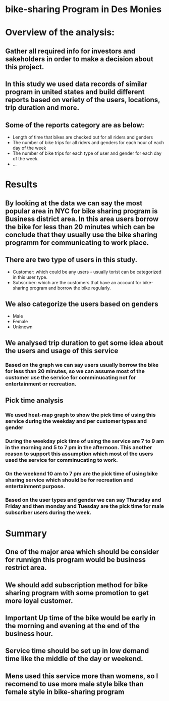 # bike-sharing Program in Des Monies
# Overview of the analysis:
## Gather all required info for investors and sakeholders in order to make a decision about this project. 
## In this study we used data records of similar program in united states and build different reports based on veriety of the users, locations, trip duration and more. 


## Some of the reports category are as below:

 - Length of time that bikes are checked out for all riders and genders
 - The number of bike trips for all riders and genders for each hour of each day of the week
 - The number of bike trips for each type of user and gender for each day of the week.
 - ...

# Results

## By looking at the data we can say the most popular area in NYC for bike sharing program is Business district area. In this area users borrow the bike for less than 20 minutes which can be conclude that they usually use the bike sharing programm for communicating to work place. 
## There are two type of users in this study. 
- Customer: which could be any users - usually torist can be categorized in this user type. 
- Subscriber: which are the customers that have an account for bike-sharing program and borrow the bike regularly.

## We also categorize the users based on genders
- Male
- Female
- Unknown

## We analysed trip duration to get some idea about the users and usage of this service
### Based on the graph we can say users usually borrow the bike for less than 20 minutes, so we can assume most of the customer use the service for comminucating not for entertainment or recreation.

## Pick time analysis
### We used heat-map graph to show the pick time of using this service during the weekday and per customer types and gender
### During the weekday pick time of using the service are 7 to 9 am in the morning and 5 to 7 pm in the afternoon. This another reason to support this assumption which most of the users used the service for comminucating to work. 
### On the weekend 10 am to 7 pm are the pick time of using bike sharing service which should be for recreation and entertainment purpose. 
### Based on the user types and gender we can say Thursday and Friday and then monday and Tuesday are the pick time for male subscriber users during the week. 

# Summary
## One of the major area which should be consider for runnign this program would be business restrict area. 
## We should add subscription method for bike sharing program with some promotion to get more loyal customer.
## Important Up time of the bike would be early in the morning and evening at the end of the business hour.
## Service time should be set up in low demand time like the middle of the day or weekend. 
## Mens used this service more than womens, so I recomend to use more male style bike than female style in bike-sharing program 
